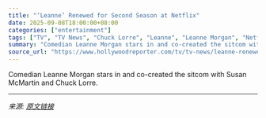 ```yaml
---
title: "‘Leanne’ Renewed for Second Season at Netflix"
date: 2025-09-08T18:00:00+08:00
categories: ["entertainment"]
tags: ["TV", "TV News", "Chuck Lorre", "Leanne", "Leanne Morgan", "Netflix"]
summary: "Comedian Leanne Morgan stars in and co-created the sitcom with Susan McMartin and Chuck Lorre."
source_url: "https://www.hollywoodreporter.com/tv/tv-news/leanne-renewed-season-2-netflix-1236365108/"
---
```


Comedian Leanne Morgan stars in and co-created the sitcom with Susan McMartin and Chuck Lorre.

---

*来源: [原文链接](https://www.hollywoodreporter.com/tv/tv-news/leanne-renewed-season-2-netflix-1236365108/)*
